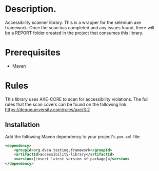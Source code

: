 # Description.

Accessibility scanner library. This is a wrapper for the selenium axe framework.
Once the scan has completed and any issues found, there will be a REPORT folder created in the project 
that consumes this library.

# Prerequisites
- Maven

# Rules

This library uses AXE-CORE to scan for accessibility violations. The full rules that the scan covers
can be found on the following link https://dequeuniversity.com/rules/axe/3.2

## Installation
Add the following Maven dependency to your project's `pom.xml` file:
```xml
<dependency>
    <groupId>org.dvsa.testing.framework</groupId>
    <artifactId>accessibility-library</artifactId>
    <version>[insert latest version of package]</version>
</dependency>
```


